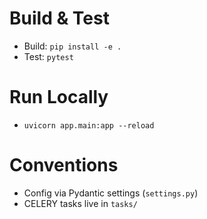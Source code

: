# Build & Test

- Build: `pip install -e .`
- Test: `pytest`

# Run Locally

- `uvicorn app.main:app --reload`

# Conventions

- Config via Pydantic settings (`settings.py`)
- CELERY tasks live in `tasks/`
